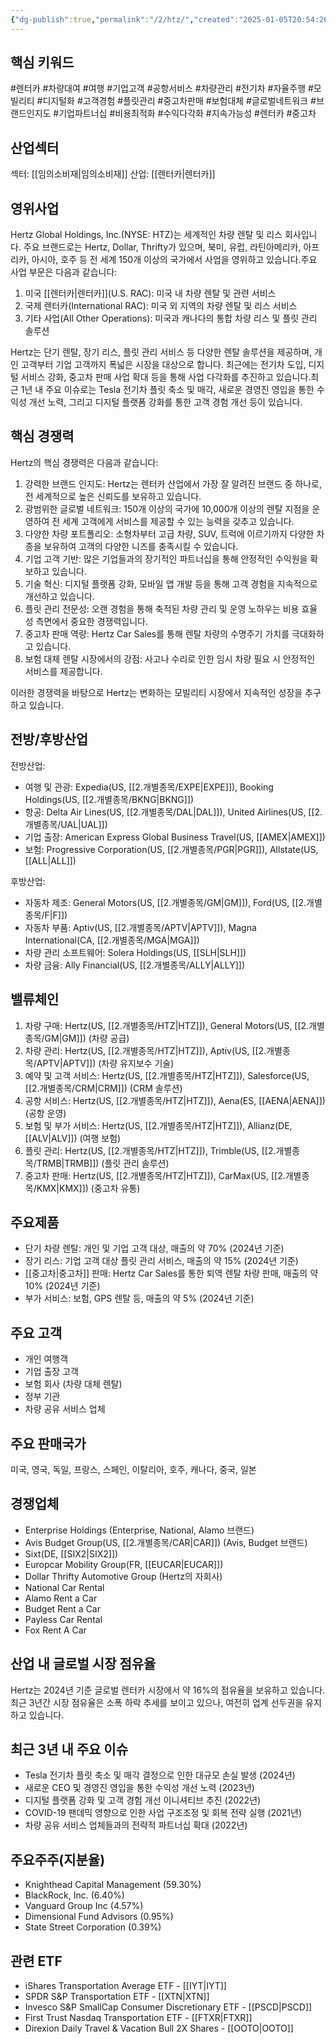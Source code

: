 ```yaml
---
{"dg-publish":true,"permalink":"/2/htz/","created":"2025-01-05T20:54:26.099+09:00","updated":"2025-06-03T20:05:59.476+09:00"}
---
```


## 핵심 키워드

#렌터카 #차량대여 #여행 #기업고객 #공항서비스 #차량관리 #전기차 #자율주행 #모빌리티 #디지털화 #고객경험 #플릿관리 #중고차판매 #보험대체 #글로벌네트워크 #브랜드인지도 #기업파트너십 #비용최적화 #수익다각화 #지속가능성 #렌터카 #중고차 

## 산업섹터

섹터: [[임의소비재\|임의소비재]]
산업: [[렌터카\|렌터카]]

## 영위사업

Hertz Global Holdings, Inc.(NYSE: HTZ)는 세계적인 차량 렌탈 및 리스 회사입니다. 주요 브랜드로는 Hertz, Dollar, Thrifty가 있으며, 북미, 유럽, 라틴아메리카, 아프리카, 아시아, 호주 등 전 세계 150개 이상의 국가에서 사업을 영위하고 있습니다.주요 사업 부문은 다음과 같습니다:

1. 미국 [[렌터카\|렌터카]](U.S. RAC): 미국 내 차량 렌탈 및 관련 서비스
2. 국제 렌터카(International RAC): 미국 외 지역의 차량 렌탈 및 리스 서비스
3. 기타 사업(All Other Operations): 미국과 캐나다의 통합 차량 리스 및 플릿 관리 솔루션

Hertz는 단기 렌탈, 장기 리스, 플릿 관리 서비스 등 다양한 렌탈 솔루션을 제공하며, 개인 고객부터 기업 고객까지 폭넓은 시장을 대상으로 합니다. 최근에는 전기차 도입, 디지털 서비스 강화, 중고차 판매 사업 확대 등을 통해 사업 다각화를 추진하고 있습니다.최근 1년 내 주요 이슈로는 Tesla 전기차 플릿 축소 및 매각, 새로운 경영진 영입을 통한 수익성 개선 노력, 그리고 디지털 플랫폼 강화를 통한 고객 경험 개선 등이 있습니다.

## 핵심 경쟁력

Hertz의 핵심 경쟁력은 다음과 같습니다:

1. 강력한 브랜드 인지도: Hertz는 렌터카 산업에서 가장 잘 알려진 브랜드 중 하나로, 전 세계적으로 높은 신뢰도를 보유하고 있습니다.
2. 광범위한 글로벌 네트워크: 150개 이상의 국가에 10,000개 이상의 렌탈 지점을 운영하여 전 세계 고객에게 서비스를 제공할 수 있는 능력을 갖추고 있습니다.
3. 다양한 차량 포트폴리오: 소형차부터 고급 차량, SUV, 트럭에 이르기까지 다양한 차종을 보유하여 고객의 다양한 니즈를 충족시킬 수 있습니다.
4. 기업 고객 기반: 많은 기업들과의 장기적인 파트너십을 통해 안정적인 수익원을 확보하고 있습니다.
5. 기술 혁신: 디지털 플랫폼 강화, 모바일 앱 개발 등을 통해 고객 경험을 지속적으로 개선하고 있습니다.
6. 플릿 관리 전문성: 오랜 경험을 통해 축적된 차량 관리 및 운영 노하우는 비용 효율성 측면에서 중요한 경쟁력입니다.
7. 중고차 판매 역량: Hertz Car Sales를 통해 렌탈 차량의 수명주기 가치를 극대화하고 있습니다.
8. 보험 대체 렌탈 시장에서의 강점: 사고나 수리로 인한 임시 차량 필요 시 안정적인 서비스를 제공합니다.

이러한 경쟁력을 바탕으로 Hertz는 변화하는 모빌리티 시장에서 지속적인 성장을 추구하고 있습니다.

## 전방/후방산업

전방산업:

- 여행 및 관광: Expedia(US, [[2.개별종목/EXPE\|EXPE]]), Booking Holdings(US, [[2.개별종목/BKNG\|BKNG]])
- 항공: Delta Air Lines(US, [[2.개별종목/DAL\|DAL]]), United Airlines(US, [[2.개별종목/UAL\|UAL]])
- 기업 출장: American Express Global Business Travel(US, [[AMEX\|AMEX]])
- 보험: Progressive Corporation(US, [[2.개별종목/PGR\|PGR]]), Allstate(US, [[ALL\|ALL]])

후방산업:

- 자동차 제조: General Motors(US, [[2.개별종목/GM\|GM]]), Ford(US, [[2.개별종목/F\|F]])
- 자동차 부품: Aptiv(US, [[2.개별종목/APTV\|APTV]]), Magna International(CA, [[2.개별종목/MGA\|MGA]])
- 차량 관리 소프트웨어: Solera Holdings(US, [[SLH\|SLH]])
- 차량 금융: Ally Financial(US, [[2.개별종목/ALLY\|ALLY]])

## 밸류체인

1. 차량 구매: Hertz(US, [[2.개별종목/HTZ\|HTZ]]), General Motors(US, [[2.개별종목/GM\|GM]]) (차량 공급)
2. 차량 관리: Hertz(US, [[2.개별종목/HTZ\|HTZ]]), Aptiv(US, [[2.개별종목/APTV\|APTV]]) (차량 유지보수 기술)
3. 예약 및 고객 서비스: Hertz(US, [[2.개별종목/HTZ\|HTZ]]), Salesforce(US, [[2.개별종목/CRM\|CRM]]) (CRM 솔루션)
4. 공항 서비스: Hertz(US, [[2.개별종목/HTZ\|HTZ]]), Aena(ES, [[AENA\|AENA]]) (공항 운영)
5. 보험 및 부가 서비스: Hertz(US, [[2.개별종목/HTZ\|HTZ]]), Allianz(DE, [[ALV\|ALV]]) (여행 보험)
6. 플릿 관리: Hertz(US, [[2.개별종목/HTZ\|HTZ]]), Trimble(US, [[2.개별종목/TRMB\|TRMB]]) (플릿 관리 솔루션)
7. 중고차 판매: Hertz(US, [[2.개별종목/HTZ\|HTZ]]), CarMax(US, [[2.개별종목/KMX\|KMX]]) (중고차 유통)

## 주요제품

- 단기 차량 렌탈: 개인 및 기업 고객 대상, 매출의 약 70% (2024년 기준)
- 장기 리스: 기업 고객 대상 플릿 관리 서비스, 매출의 약 15% (2024년 기준)
- [[중고차\|중고차]] 판매: Hertz Car Sales를 통한 퇴역 렌탈 차량 판매, 매출의 약 10% (2024년 기준)
- 부가 서비스: 보험, GPS 렌탈 등, 매출의 약 5% (2024년 기준)

## 주요 고객

- 개인 여행객
- 기업 출장 고객
- 보험 회사 (차량 대체 렌탈)
- 정부 기관
- 차량 공유 서비스 업체

## 주요 판매국가

미국, 영국, 독일, 프랑스, 스페인, 이탈리아, 호주, 캐나다, 중국, 일본

## 경쟁업체

- Enterprise Holdings (Enterprise, National, Alamo 브랜드)
- Avis Budget Group(US, [[2.개별종목/CAR\|CAR]]) (Avis, Budget 브랜드)
- Sixt(DE, [[SIX2\|SIX2]])
- Europcar Mobility Group(FR, [[EUCAR\|EUCAR]])
- Dollar Thrifty Automotive Group (Hertz의 자회사)
- National Car Rental
- Alamo Rent a Car
- Budget Rent a Car
- Payless Car Rental
- Fox Rent A Car

## 산업 내 글로벌 시장 점유율

Hertz는 2024년 기준 글로벌 렌터카 시장에서 약 16%의 점유율을 보유하고 있습니다. 최근 3년간 시장 점유율은 소폭 하락 추세를 보이고 있으나, 여전히 업계 선두권을 유지하고 있습니다.

## 최근 3년 내 주요 이슈

- Tesla 전기차 플릿 축소 및 매각 결정으로 인한 대규모 손실 발생 (2024년)
- 새로운 CEO 및 경영진 영입을 통한 수익성 개선 노력 (2023년)
- 디지털 플랫폼 강화 및 고객 경험 개선 이니셔티브 추진 (2022년)
- COVID-19 팬데믹 영향으로 인한 사업 구조조정 및 회복 전략 실행 (2021년)
- 차량 공유 서비스 업체들과의 전략적 파트너십 확대 (2022년)

## 주요주주(지분율)

- Knighthead Capital Management (59.30%)
- BlackRock, Inc. (6.40%)
- Vanguard Group Inc (4.57%)
- Dimensional Fund Advisors (0.95%)
- State Street Corporation (0.39%)

## 관련 ETF

- iShares Transportation Average ETF - [[IYT\|IYT]]
- SPDR S&P Transportation ETF - [[XTN\|XTN]]
- Invesco S&P SmallCap Consumer Discretionary ETF - [[PSCD\|PSCD]]
- First Trust Nasdaq Transportation ETF - [[FTXR\|FTXR]]
- Direxion Daily Travel & Vacation Bull 2X Shares - [[OOTO\|OOTO]]